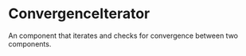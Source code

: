 # ConvergenceIterator
An component that iterates and checks for convergence between two components.
